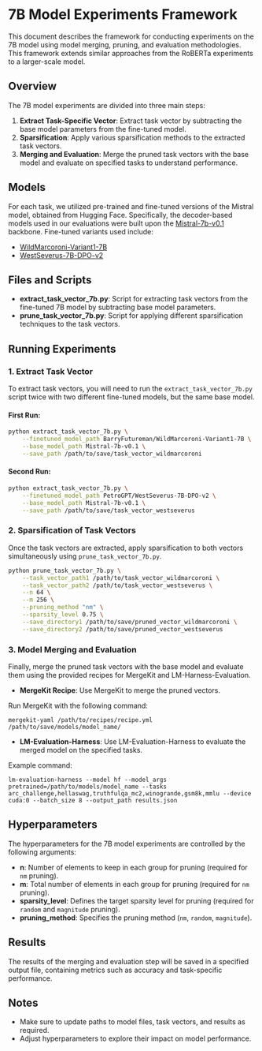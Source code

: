 # 7B Model Experiments Framework

This document describes the framework for conducting experiments on the 7B model using model merging, pruning, and evaluation methodologies. This framework extends similar approaches from the RoBERTa experiments to a larger-scale model.

## Overview

The 7B model experiments are divided into three main steps:

1. **Extract Task-Specific Vector**: Extract task vector by subtracting the base model parameters from the fine-tuned model.
2. **Sparsification**: Apply various sparsification methods to the extracted task vectors.
3. **Merging and Evaluation**: Merge the pruned task vectors with the base model and evaluate on specified tasks to understand performance.

## Models

For each task, we utilized pre-trained and fine-tuned versions of the Mistral model, obtained from Hugging Face. Specifically, the decoder-based models used in our evaluations were built upon the [Mistral-7b-v0.1](https://huggingface.co/mistral-7b-v0.1) backbone. Fine-tuned variants used include:

- [WildMarcoroni-Variant1-7B](https://huggingface.co/WildMarcoroni-Variant1-7B)
- [WestSeverus-7B-DPO-v2](https://huggingface.co/WestSeverus-7B-DPO-v2)

## Files and Scripts

- **extract_task_vector_7b.py**: Script for extracting task vectors from the fine-tuned 7B model by subtracting base model parameters.
- **prune_task_vector_7b.py**: Script for applying different sparsification techniques to the task vectors.

## Running Experiments

### 1. Extract Task Vector

To extract task vectors, you will need to run the `extract_task_vector_7b.py` script twice with two different fine-tuned models, but the same base model.

#### First Run:

```bash
python extract_task_vector_7b.py \
    --finetuned_model_path BarryFutureman/WildMarcoroni-Variant1-7B \
    --base_model_path Mistral-7b-v0.1 \
    --save_path /path/to/save/task_vector_wildmarcoroni
```

#### Second Run:

```bash
python extract_task_vector_7b.py \
    --finetuned_model_path PetroGPT/WestSeverus-7B-DPO-v2 \
    --base_model_path Mistral-7b-v0.1 \
    --save_path /path/to/save/task_vector_westseverus
```

### 2. Sparsification of Task Vectors

Once the task vectors are extracted, apply sparsification to both vectors simultaneously using `prune_task_vector_7b.py`.

```bash
python prune_task_vector_7b.py \
    --task_vector_path1 /path/to/task_vector_wildmarcoroni \
    --task_vector_path2 /path/to/task_vector_westseverus \
    --n 64 \
    --m 256 \
    --pruning_method "nm" \
    --sparsity_level 0.75 \
    --save_directory1 /path/to/save/pruned_vector_wildmarcoroni \
    --save_directory2 /path/to/save/pruned_vector_westseverus
```

### 3. Model Merging and Evaluation

Finally, merge the pruned task vectors with the base model and evaluate them using the provided recipes for MergeKit and LM-Harness-Evaluation.

- **MergeKit Recipe**: Use MergeKit to merge the pruned vectors.

Run MergeKit with the following command:
```
mergekit-yaml /path/to/recipes/recipe.yml /path/to/save/models/model_name/
```

- **LM-Evaluation-Harness**: Use LM-Evaluation-Harness to evaluate the merged model on the specified tasks.

Example command:
```
lm-evaluation-harness --model hf --model_args pretrained=/path/to/models/model_name --tasks arc_challenge,hellaswag,truthfulqa_mc2,winogrande,gsm8k,mmlu --device cuda:0 --batch_size 8 --output_path results.json
```

## Hyperparameters

The hyperparameters for the 7B model experiments are controlled by the following arguments:

- **n**: Number of elements to keep in each group for pruning (required for `nm` pruning).
- **m**: Total number of elements in each group for pruning (required for `nm` pruning).
- **sparsity_level**: Defines the target sparsity level for pruning (required for `random` and `magnitude` pruning).
- **pruning_method**: Specifies the pruning method (`nm`, `random`, `magnitude`).

## Results

The results of the merging and evaluation step will be saved in a specified output file, containing metrics such as accuracy and task-specific performance.

## Notes

- Make sure to update paths to model files, task vectors, and results as required.
- Adjust hyperparameters to explore their impact on model performance.

